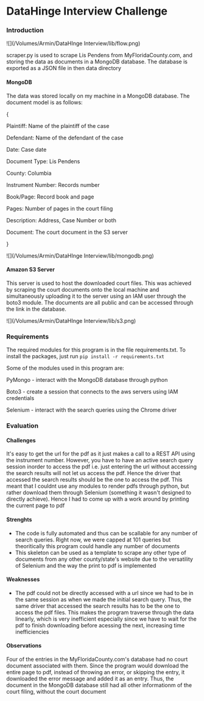 # DataHinge Interview Challenge

### Introduction

![](/Volumes/Armin/DataHInge Interview/lib/flow.png)

scraper.py is used to scrape Lis Pendens from MyFloridaCounty.com, and storing the data as documents in a MongoDB database. The database is exported as a JSON file in then data directory

#### MongoDB

The data was stored locally on my machine in a MongoDB database. The document model is as follows:

{

Plaintiff: Name of the plaintiff of the case

Defendant: Name of the defendant of the case

Date: Case date

Document Type: Lis Pendens

County: Columbia

Instrument Number: Records number

Book/Page: Record book and page

Pages: Number of pages in the court filing

Description: Address, Case Number or both

Document: The court document in the S3 server

}

![](/Volumes/Armin/DataHInge Interview/lib/mongodb.png)

#### Amazon S3 Server

This server is used to host the downloaded court files. This was achieved by scraping the court documents onto the local machine and simultaneously uploading it to the server using an IAM user through the boto3 module. The documents are all public and can be accessed through the link in the database.

![](/Volumes/Armin/DataHInge Interview/lib/s3.png)

### Requirements

The required modules for this program is in the file requirements.txt. To install the packages, just run `pip install -r requirements.txt`

Some of the modules used in this program are:

PyMongo - interact with the MongoDB database through python

Boto3 - create a session that connects to the aws servers using IAM credentials

Selenium - interact with the search queries using the Chrome driver

### Evaluation

#### Challenges

It's easy to get the url for the pdf as it just makes a call to a REST API using the instrument number. However, you have to have an active search query session inorder to access the pdf i.e. just entering the url without accessing the search results will not let us access the pdf. Hence the driver that accessed the search results should be the one to access the pdf. This meant that I couldnt use any modules to render pdfs through python, but rather download them through Selenium (something it wasn't designed to directly achieve). Hence I had to come up with a work around by printing the current page to pdf

#### Strenghts

-   The code is fully automated and thus can be scallable for any number of search queries. Right now, we were capped at 101 queries but theoritically this program could handle any number of documents
-   This skeleton can be used as a template to scrape any other type of documents from any other county/state's website due to the versatility of Selenium and the way the print to pdf is implemented

#### Weaknesses

-   The pdf could not be directly accessed with a url since we had to be in the same session as when we made the initial search query. Thus, the same driver that accessed the search results has to be the one to access the pdf files. This makes the program traverse through the data linearly, which is very inefficient especially since we have to wait for the pdf to finish downloading before acessing the next, increasing time inefficiencies

#### Observations

Four of the entries in the MyFloridaCounty.com's database had no court document associated with them. Since the program would download the entire page to pdf, instead of throwing an error, or skipping the entry, it downloaded the error message and added it as an entry. Thus, the document in the MongoDB database still had all other informationm of the court filing, without the court document
